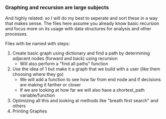 ### Graphing and recursion are large subjects
And highly related: so I will do my best to seperate and sort these in a way that makes sense. The files here assume you already know basic recursion and focus more on its usage with data structures for analysis and other processes.

Files with be named with steps:
1. Create basic graph using dictionary and find a path by determining adjacent nodes (forward and back) using recursion
    - Will also perform a "find all paths" function
2. Use the idea of 1 but make it a graph that we build with a user (like them choosing where they go)
    - We will add a function to see how far from end node and if decisions are making it farther or closer
    - If we are looking at how far we will also have a shortest_path variable/function
3. Optimizing all this and looking at methods like "breath first search" and others
4. Printing Graphes
